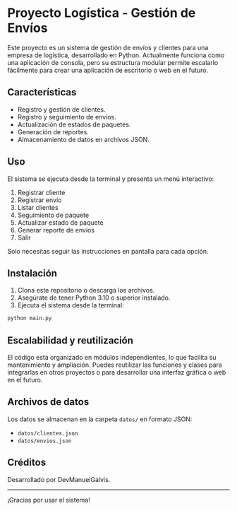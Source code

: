 # Proyecto Logística - Gestión de Envíos

Este proyecto es un sistema de gestión de envíos y clientes para una empresa de logística, desarrollado en Python. Actualmente funciona como una aplicación de consola, pero su estructura modular permite escalarlo fácilmente para crear una aplicación de escritorio o web en el futuro.

## Características

- Registro y gestión de clientes.
- Registro y seguimiento de envíos.
- Actualización de estados de paquetes.
- Generación de reportes.
- Almacenamiento de datos en archivos JSON.

## Uso

El sistema se ejecuta desde la terminal y presenta un menú interactivo:

1. Registrar cliente
2. Registrar envío
3. Listar clientes
4. Seguimiento de paquete
5. Actualizar estado de paquete
6. Generar reporte de envíos
0. Salir

Solo necesitas seguir las instrucciones en pantalla para cada opción.

## Instalación

1. Clona este repositorio o descarga los archivos.
2. Asegúrate de tener Python 3.10 o superior instalado.
3. Ejecuta el sistema desde la terminal:

```sh
python main.py
```

## Escalabilidad y reutilización

El código está organizado en módulos independientes, lo que facilita su mantenimiento y ampliación. Puedes reutilizar las funciones y clases para integrarlas en otros proyectos o para desarrollar una interfaz gráfica o web en el futuro.

## Archivos de datos

Los datos se almacenan en la carpeta `datos/` en formato JSON:

- `datos/clientes.json`
- `datos/envios.json`

## Créditos

Desarrollado por DevManuelGalvis.

---

¡Gracias por usar el sistema!
